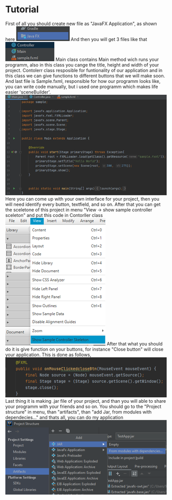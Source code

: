 # Tutorial
First of all you should create new file as "JavaFX Application", as shown here
![javafx](tutorialpics/first.png)
And then you will get 3 files like that
![3 files](tutorialpics/second.png)
 Main class contains Main method wich runs your programm, also in this class you cange the title, height and width of your project. Contolerr class resposible for funtionality of our application and in this class we can give functions to different buttons that we will make soon. And last file is Sample.fxml, responsible for how our programm looks like, you can write code manually, but i used one programm which makes life easier 'sceneBuilder'.
 ![scenebuilder](tutorialpics/third.png)
 Here you can come up with your own interface for your project, then you will need identify every button, textfield, and so on. After that you can get the sceletone of this project in menu "View -> show sample controller sceleton" and put this code in Contorller class
 ![sceletone](tutorialpics/fourth.png)
After that what you should do it is give function on your buttons, for instance "Close button" will close your application. This is done as follows,
 ![functions](tutorialpics/fifth.png)
Last thing it is making .jar file of your project, and than you will able to share your programm with your friends and so on. You should go to the "Project structure" in menu, than "artifacts", than "add Jar, from modules with dependecies..." and thats all, you can do my application
![functions](tutorialpics/six.png)

